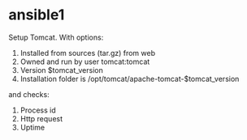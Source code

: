 # ansible1
Setup Tomcat. With options:
1. Installed from sources (tar.gz) from web
2. Owned and run by user tomcat:tomcat
3. Version $tomcat_version
4. Installation folder is /opt/tomcat/apache-tomcat-$tomcat_version

and checks:
1. Process id
2. Http request
3. Uptime
